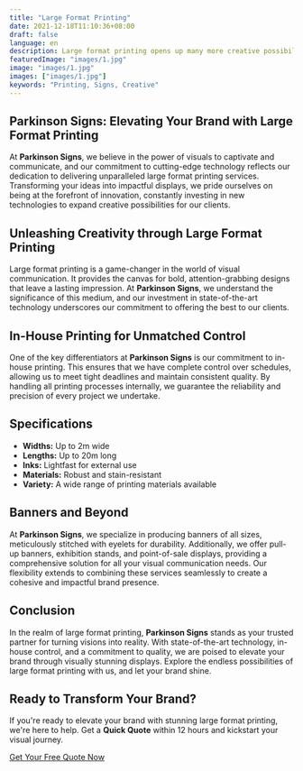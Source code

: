 ```yaml
---
title: "Large Format Printing"
date: 2021-12-18T11:10:36+08:00
draft: false
language: en
description: Large format printing opens up many more creative possibilities for clients and is the reason behind our continuing investment in new technology.
featuredImage: "images/1.jpg"
image: "images/1.jpg"
images: ["images/1.jpg"]
keywords: "Printing, Signs, Creative"
---
```


## Parkinson Signs: Elevating Your Brand with Large Format Printing

At **Parkinson Signs**, we believe in the power of visuals to captivate and communicate, and our commitment to cutting-edge technology reflects our dedication to delivering unparalleled large format printing services. Transforming your ideas into impactful displays, we pride ourselves on being at the forefront of innovation, constantly investing in new technologies to expand creative possibilities for our clients.

## Unleashing Creativity through Large Format Printing

Large format printing is a game-changer in the world of visual communication. It provides the canvas for bold, attention-grabbing designs that leave a lasting impression. At **Parkinson Signs**, we understand the significance of this medium, and our investment in state-of-the-art technology underscores our commitment to offering the best to our clients.

## In-House Printing for Unmatched Control

One of the key differentiators at **Parkinson Signs** is our commitment to in-house printing. This ensures that we have complete control over schedules, allowing us to meet tight deadlines and maintain consistent quality. By handling all printing processes internally, we guarantee the reliability and precision of every project we undertake.

## Specifications

- **Widths:** Up to 2m wide
- **Lengths:** Up to 20m long
- **Inks:** Lightfast for external use
- **Materials:** Robust and stain-resistant
- **Variety:** A wide range of printing materials available

## Banners and Beyond

At **Parkinson Signs**, we specialize in producing banners of all sizes, meticulously stitched with eyelets for durability. Additionally, we offer pull-up banners, exhibition stands, and point-of-sale displays, providing a comprehensive solution for all your visual communication needs. Our flexibility extends to combining these services seamlessly to create a cohesive and impactful brand presence.

## Conclusion

In the realm of large format printing, **Parkinson Signs** stands as your trusted partner for turning visions into reality. With state-of-the-art technology, in-house control, and a commitment to quality, we are poised to elevate your brand through visually stunning displays. Explore the endless possibilities of large format printing with us, and let your brand shine.


## Ready to Transform Your Brand?

If you're ready to elevate your brand with stunning large format printing, we're here to help. Get a **Quick Quote** within 12 hours and kickstart your visual journey.

[Get Your Free Quote Now](/quotation-form/)
